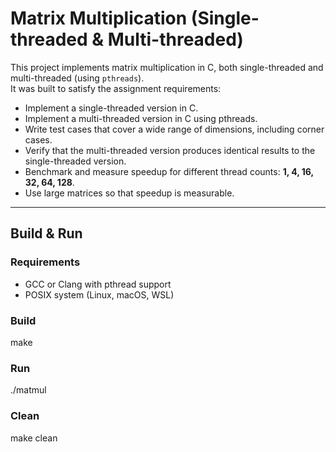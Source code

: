 # Matrix Multiplication (Single-threaded & Multi-threaded)

This project implements matrix multiplication in C, both single-threaded and multi-threaded (using `pthreads`).  
It was built to satisfy the assignment requirements:

- Implement a single-threaded version in C.
- Implement a multi-threaded version in C using pthreads.
- Write test cases that cover a wide range of dimensions, including corner cases.
- Verify that the multi-threaded version produces identical results to the single-threaded version.
- Benchmark and measure speedup for different thread counts: **1, 4, 16, 32, 64, 128**.
- Use large matrices so that speedup is measurable.

---

## Build & Run

### Requirements

- GCC or Clang with pthread support
- POSIX system (Linux, macOS, WSL)

### Build

make

### Run

./matmul

### Clean

make clean

```

```
